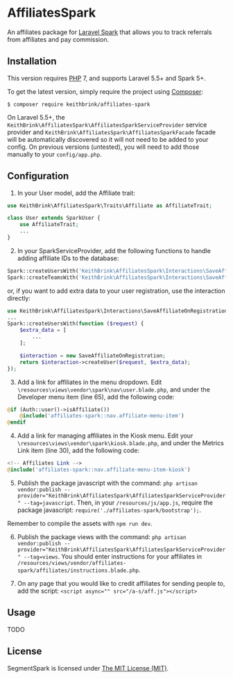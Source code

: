 # AffiliatesSpark

An affiliates package for [Laravel Spark](https://spark.laravel.com/) that allows you to track referrals from affiliates and pay commission.

## Installation

This version requires [PHP](https://php.net) 7, and supports Laravel 5.5+ and Spark 5+.

To get the latest version, simply require the project using [Composer](https://getcomposer.org):

```
$ composer require keithbrink/affiliates-spark
```

On Laravel 5.5+, the `KeithBrink\AffiliatesSpark\AffiliatesSparkServiceProvider` service provider and `KeithBrink\AffiliatesSpark\AffiliatesSparkFacade` facade will be automatically discovered so it will not need to be added to your config. On previous versions (untested), you will need to add those manually to your `config/app.php`.

## Configuration

1. In your User model, add the Affiliate trait:

```php
use KeithBrink\AffiliatesSpark\Traits\Affiliate as AffiliateTrait;

class User extends SparkUser {
    use AffiliateTrait;
    ...
}
```

2. In your SparkServiceProvider, add the following functions to handle adding affiliate IDs to the database:

```php
Spark::createUsersWith('KeithBrink\AffiliatesSpark\Interactions\SaveAffiliateOnRegistration@createUser');
Spark::createTeamsWith('KeithBrink\AffiliatesSpark\Interactions\SaveAffiliateOnRegistration@createTeam');
```

or, if you want to add extra data to your user registration, use the interaction directly:

```php
use KeithBrink\AffiliatesSpark\Interactions\SaveAffiliateOnRegistration;
...
Spark::createUsersWith(function ($request) {
    $extra_data = [
        ...
    ];

    $interaction = new SaveAffiliateOnRegistration;
    return $interaction->createUser($request, $extra_data);
});
```

3. Add a link for affiliates in the menu dropdown. Edit `\resources\views\vendor\spark\nav\user.blade.php`, and under the Developer menu item (line 65), add the following code:

```php
@if (Auth::user()->isAffiliate())
    @include('affiliates-spark::nav.affiliate-menu-item')
@endif
```

4. Add a link for managing affiliates in the Kiosk menu. Edit your `\resources\views\vendor\spark\kiosk.blade.php`, and under the Metrics Link item (line 30), add the following code:

```php
<!-- Affiliates Link -->
@include('affiliates-spark::nav.affiliate-menu-item-kiosk')
```

5. Publish the package javascript with the command: `php artisan vendor:publish --provider="KeithBrink\AffiliatesSpark\AffiliatesSparkServiceProvider" --tag=javascript`. Then, in your `/resources/js/app.js`, require the package javascript: `require('./affiliates-spark/bootstrap');`.

Remember to compile the assets with `npm run dev`.

6. Publish the package views with the command: `php artisan vendor:publish --provider="KeithBrink\AffiliatesSpark\AffiliatesSparkServiceProvider" --tag=views`. You should enter instructions for your affiliates in `/resources/views/vendor/affiliates-spark/affiliates/instructions.blade.php`.

7. On any page that you would like to credit affiliates for sending people to, add the script: `<script async="" src="/a-s/aff.js"></script>`

## Usage

TODO

## License

SegmentSpark is licensed under [The MIT License (MIT)](LICENSE).
